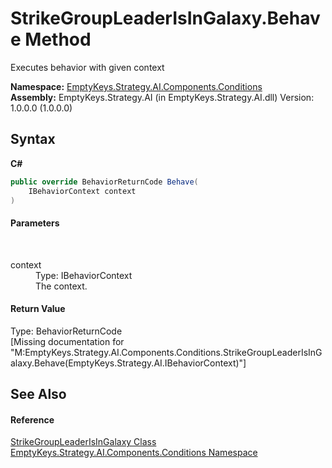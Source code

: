 # StrikeGroupLeaderIsInGalaxy.Behave Method 
 

Executes behavior with given context

**Namespace:**&nbsp;<a href="N_EmptyKeys_Strategy_AI_Components_Conditions">EmptyKeys.Strategy.AI.Components.Conditions</a><br />**Assembly:**&nbsp;EmptyKeys.Strategy.AI (in EmptyKeys.Strategy.AI.dll) Version: 1.0.0.0 (1.0.0.0)

## Syntax

**C#**<br />
``` C#
public override BehaviorReturnCode Behave(
	IBehaviorContext context
)
```


#### Parameters
&nbsp;<dl><dt>context</dt><dd>Type: IBehaviorContext<br />The context.</dd></dl>

#### Return Value
Type: BehaviorReturnCode<br />\[Missing <returns> documentation for "M:EmptyKeys.Strategy.AI.Components.Conditions.StrikeGroupLeaderIsInGalaxy.Behave(EmptyKeys.Strategy.AI.IBehaviorContext)"\]

## See Also


#### Reference
<a href="T_EmptyKeys_Strategy_AI_Components_Conditions_StrikeGroupLeaderIsInGalaxy">StrikeGroupLeaderIsInGalaxy Class</a><br /><a href="N_EmptyKeys_Strategy_AI_Components_Conditions">EmptyKeys.Strategy.AI.Components.Conditions Namespace</a><br />